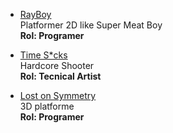 - [RayBoy](https://rayboyy.itch.io/rayboy) <br/>
Platformer 2D like Super Meat Boy <br/>
**Rol: Programer** <br/>

- [Time S*cks](https://opa-studio.itch.io/time-scks) <br/>
Hardcore Shooter <br/>
**Rol: Tecnical Artist**

- [Lost on Symmetry](https://theyuse.itch.io/lost-in-symmetry) <br/>
3D platforme <br/>
**Rol: Programer**

